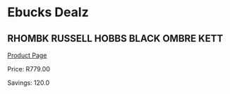 
# Ebucks Dealz
## RHOMBK RUSSELL HOBBS BLACK OMBRE KETT
[Product Page](https://www.ebucks.com/web/shop/productSelected.do?prodId=1084030661&catId=1157551679)

Price: R779.00

Savings: 120.0


	